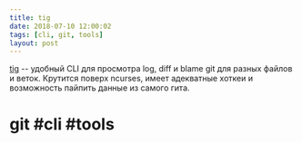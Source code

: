 ```yaml
---
title: tig
date: 2018-07-10 12:00:02
tags: [cli, git, tools]
layout: post
---
```


[tig](https://github.com/jonas/tig) -- удобный CLI для просмотра log, diff и blame git для разных файлов и веток. Крутится поверх ncurses, имеет адекватные хоткеи и возможность пайпить данные из самого гита.

# git #cli #tools
